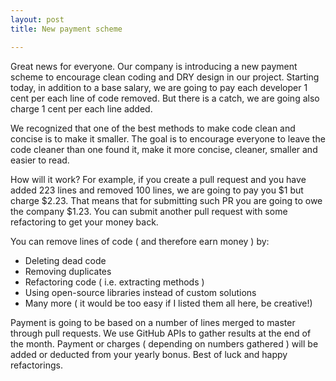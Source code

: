 ```yaml
---
layout: post
title: New payment scheme

---
```

Great news for everyone. Our company is introducing a new payment scheme to encourage clean coding and DRY design in our project. Starting today, in addition to a base salary, we are going to pay each developer 1 cent per each line of code removed. But there is a catch, we are going also charge 1 cent per each line added.

We recognized that one of the best methods to make code clean and concise is to make it smaller. The goal is to encourage everyone to leave the code cleaner than one found it, make it more concise, cleaner, smaller and easier to read. 

How will it work? For example, if you create a pull request and you have added 223 lines and removed 100 lines, we are going to pay you $1 but charge $2.23. That means that for submitting such PR you are going to owe the company $1.23. You can submit another pull request with some refactoring to get your money back.

You can remove lines of code ( and therefore earn money ) by:

* Deleting dead code
* Removing duplicates
* Refactoring code ( i.e. extracting methods )
* Using open-source libraries instead of custom solutions
* Many more ( it would be too easy if I listed them all here, be creative!)

Payment is going to be based on a number of lines merged to master through pull requests. We use GitHub APIs to gather results at the end of the month. Payment or charges ( depending on numbers gathered ) will be added or deducted from your yearly bonus. Best of luck and happy refactorings.